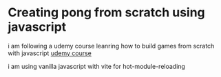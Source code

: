 # Creating pong from scratch using javascript

i am following a udemy course leanring how to build games from scratch with javascript
[udemy course](https://www.udemy.com/course/code-your-first-game/)

i am using vanilla javascript with vite for hot-module-reloading
